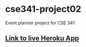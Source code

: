 # cse341-project02
Event planner project for CSE 341

## [Link to live Heroku App](https://cse341-project02-mw.herokuapp.com/api-docs/)

